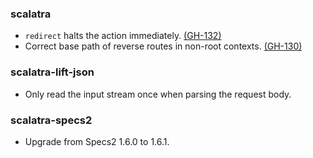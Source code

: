 ### scalatra
* `redirect` halts the action immediately. [(GH-132)](http://github.com/scalatra/scalatra/issues/132)
* Correct base path of reverse routes in non-root contexts. [(GH-130)](http://github.com/scalatra/scalatra/issues/130)

### scalatra-lift-json
* Only read the input stream once when parsing the request body.

### scalatra-specs2
* Upgrade from Specs2 1.6.0 to 1.6.1.
